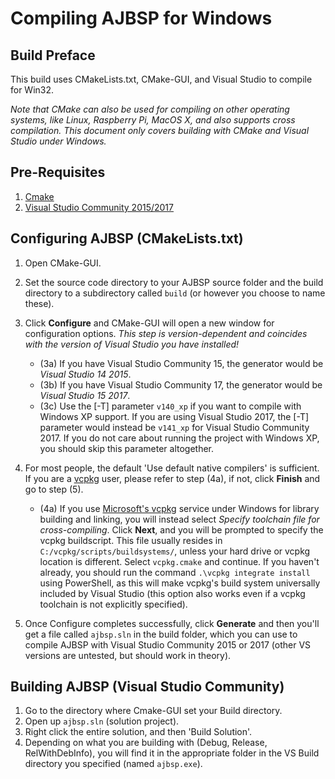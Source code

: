 Compiling AJBSP for Windows
===========================

Build Preface
-------------

This build uses CMakeLists.txt, CMake-GUI, and Visual Studio to compile for Win32.

*Note that CMake can also be used for compiling on other operating systems,*
*like Linux, Raspberry Pi, MacOS X, and also supports cross compilation.*
*This document only covers building with CMake and Visual Studio under Windows.*


Pre-Requisites
--------------

1. [Cmake](https://www.cmake.org)
2. [Visual Studio Community 2015/2017](https://www.visualstudio.com/en-us/products/visual-studio-community-vs.aspx)


Configuring AJBSP (CMakeLists.txt)
----------------------------------

1. Open CMake-GUI.

2. Set the source code directory to your AJBSP source folder and the build
   directory to a subdirectory called `build` (or however you choose to name
   these).

3. Click **Configure** and CMake-GUI will open a new window for configuration
   options.  *This step is version-dependent and coincides with the version
   of Visual Studio you have installed!*
    - (3a) If you have Visual Studio Community 15, the generator would be
      *Visual Studio 14 2015*.
    - (3b) If you have Visual Studio Community 17, the generator would be
      *Visual Studio 15 2017*.
    - (3c) Use the [-T] parameter `v140_xp` if you want to compile with Windows
      XP support. If you are using Visual Studio 2017, the [-T] parameter would
      instead be `v141_xp` for Visual Studio Community 2017. If you do not care
      about running the project with Windows XP, you should skip this parameter
      altogether.

4. For most people, the default 'Use default native compilers' is sufficient.
   If you are a [vcpkg](https://github.com/Microsoft/vcpkg) user, please refer
   to step (4a), if not, click **Finish** and go to step (5).
   - (4a) If you use [Microsoft's vcpkg](https://github.com/Microsoft/vcpkg)
     service under Windows for library building and linking, you will instead
     select *Specify toolchain file for cross-compiling*. Click **Next**, and
     you will be prompted to specify the vcpkg buildscript. This file usually
     resides in `C:/vcpkg/scripts/buildsystems/`, unless your hard drive or
     vcpkg location is different. Select `vcpkg.cmake` and continue. If you
     haven't already, you should run the command `.\vcpkg integrate install`
     using PowerShell, as this will make vcpkg's build system universally
     included by Visual Studio (this option also works even if a vcpkg
     toolchain is not explicitly specified).

5. Once Configure completes successfully, click **Generate** and then you'll
   get a file called `ajbsp.sln` in the build folder, which you can use to
   compile AJBSP with Visual Studio Community 2015 or 2017 (other VS versions
   are untested, but should work in theory).


Building AJBSP (Visual Studio Community)
----------------------------------------

1. Go to the directory where Cmake-GUI set your Build directory.
2. Open up `ajbsp.sln` (solution project).
3. Right click the entire solution, and then 'Build Solution'.
4. Depending on what you are building with (Debug, Release, RelWithDebInfo),
   you will find it in the appropriate folder in the VS Build directory you
   specified (named `ajbsp.exe`).
